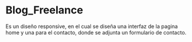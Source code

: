 # Blog_Freelance
Es un diseño responsive, en el cual se diseña una interfaz de la pagina home y una para el contacto, donde se adjunta un formulario de contacto.
